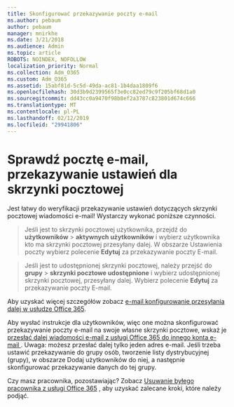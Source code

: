 ```yaml
---
title: Skonfigurować przekazywanie poczty e-mail
ms.author: pebaum
author: pebaum
manager: mnirkhe
ms.date: 3/21/2018
ms.audience: Admin
ms.topic: article
ROBOTS: NOINDEX, NOFOLLOW
localization_priority: Normal
ms.collection: Adm_O365
ms.custom: Adm_O365
ms.assetid: 15abf81d-5c5d-49da-ac81-1b4daa1809f6
ms.openlocfilehash: 30d3b9d2399565f3e0cc82ed79c9f205bf68d1a0
ms.sourcegitcommit: dd43cc0a9470f98b8ef2a3787c823801d674c666
ms.translationtype: MT
ms.contentlocale: pl-PL
ms.lasthandoff: 02/12/2019
ms.locfileid: "29941806"
---
```

# <a name="check-the-email-forwarding-settings-for-a-mailbox"></a>Sprawdź pocztę e-mail, przekazywanie ustawień dla skrzynki pocztowej

Jest łatwy do weryfikacji przekazywanie ustawień dotyczących skrzynki pocztowej wiadomości e-mail! Wystarczy wykonać poniższe czynności.
  
> Jeśli jest to skrzynki pocztowej użytkownika, przejdź do **użytkowników** \> **aktywnych użytkowników** i wybierz użytkownika kto ma skrzynki pocztowej przesyłany dalej. W obszarze Ustawienia poczty wybierz polecenie **Edytuj** za przekazywanie poczty E-mail. 
    
> Jeśli jest to udostępnionej skrzynki pocztowej, należy przejść do **grupy** \> **skrzynki pocztowe udostępnione** i wybierz udostępnionej skrzynki pocztowej, przesyłany dalej. Wybierz polecenie **Edytuj** za przekazywanie poczty E-mail. 
    
Aby uzyskać więcej szczegółów zobacz [e-mail konfigurowanie przesyłania dalej w usłudze Office 365](https://support.office.com/article/Configure-email-forwarding-in-Office-365-ab5eb117-0f22-4fa7-a662-3a6bdb0add74). 
  
Aby wysłać instrukcje dla użytkowników, więc one można skonfigurować przekazywanie poczty e-mail na swoje własne skrzynki pocztowe, wskaż je [przesłać dalej wiadomości e-mail z usługi Office 365 do innego konta e-mail ](https://support.office.com/article/Forward-email-from-Office-365-to-another-email-account-1ed4ee1e-74f8-4f53-a174-86b748ff6a0e). Uwaga: możesz przesłać dalej tylko jeden adres e-mail. Jeśli trzeba ustawić przekazywanie do grupy osób, tworzenie listy dystrybucyjnej (grupy), w obszarze Dodaj użytkowników do niej, a następnie skonfigurować przekazywanie danych do tej grupy.
  
Czy masz pracownika, pozostawiając? Zobacz [Usuwanie byłego pracownika z usługi Office 365](https://support.office.com/article/Remove-a-former-employee-from-Office-365-44d96212-4d90-4027-9aa9-a95eddb367d1.aspx) , aby uzyskać zalecane kroki, które należy podjąć. 
  


